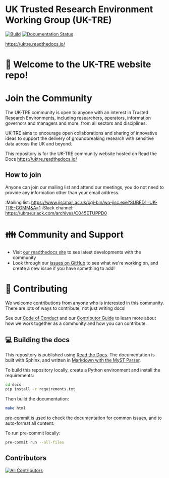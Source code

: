 # UK Trusted Research Environment Working Group (UK-TRE)

[![Build](https://github.com/uk-tre/website/actions/workflows/build.yml/badge.svg)](https://github.com/uk-tre/website/actions/workflows/build.yml)
[![Documentation Status](https://readthedocs.org/projects/uktre/badge/?version=latest)](https://uktre.readthedocs.io/en/latest/?badge=latest)

https://uktre.readthedocs.io/

# :wave: Welcome to the UK-TRE website repo!

# Join the Community

The UK-TRE community is open to anyone with an interest in Trusted Research Environments, including researchers, operators, information governors and managers and more, from all sectors and disciplines.

UK-TRE aims to encourage open collaborations and sharing of innovative ideas to support the delivery of groundbreaking research with sensitive data across the UK and beyond.

This repository is for the UK-TRE community website hosted on Read the Docs https://uktre.readthedocs.io/

## How to join

Anyone can join our mailing list and attend our meetings, you do not need to provide any information other than your email address.

:Mailing list: https://www.jiscmail.ac.uk/cgi-bin/wa-jisc.exe?SUBED1=UK-TRE-COMM&A=1
:Slack channel: https://ukrse.slack.com/archives/C045ETUPPD0

# :family: Community and Support

- Visit [our readthedocs site](https://uktre.readthedocs.io/en/latest/index.html) to see latest developments with the community
- Look through our [issues on GitHub](https://github.com/uktre/website/issues) to see what we're working on, and create a new issue if you have something to add!

# :handshake: Contributing

We welcome contributions from anyone who is interested in this community.
There are lots of ways to contribute, not just writing docs!

See our [Code of Conduct](CODE_OF_CONDUCT.md) and our [Contributor Guide](CONTRIBUTING.md) to learn more about how we work together as a community and how you can contribute.

## :computer: Building the docs

This repository is published using [Read the Docs](https://uktre.readthedocs.io/).
The documentation is built with Sphinx, and written in [Markdown with the MyST Parser](https://myst-parser.readthedocs.io/).

To build this repository locally, create a Python environment and install the requirements:

```sh
cd docs
pip install -r requirements.txt
```

Then build the documentation:

```sh
make html
```

[pre-commit](https://pre-commit.com/) is used to check the documentation for common issues, and to auto-format all content.

To run pre-commit locally:

```sh
pre-commit run --all-files
```

## Contributors

<!-- ALL-CONTRIBUTORS-LIST:START - Do not remove or modify this section -->
<!-- prettier-ignore-start -->
<!-- markdownlint-disable -->

<!-- markdownlint-restore -->
<!-- prettier-ignore-end -->

<!-- ALL-CONTRIBUTORS-LIST:END -->

<!-- ALL-CONTRIBUTORS-BADGE:START - Do not remove or modify this section -->

[![All Contributors](https://img.shields.io/badge/all_contributors-13-orange.svg?style=flat-square)](#contributors)

<!-- ALL-CONTRIBUTORS-BADGE:END -->
